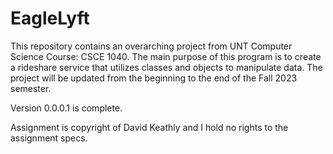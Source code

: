 # EagleLyft

This repository contains an overarching project from UNT Computer Science Course: CSCE 1040. The main purpose of this program is to create a rideshare service that utilizes classes and objects to manipulate data. The project will be updated from the beginning to the end of the Fall 2023 semester.

Version 0.0.0.1 is complete.


Assignment is copyright of David Keathly and I hold no rights to the assignment specs.